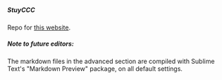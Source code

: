 ##### StuyCCC

Repo for [this website](http://www.stuyccc.com).

##### Note to future editors:

The markdown files in the advanced section are compiled with Sublime Text's "Markdown Preview" package, on all default settings.
